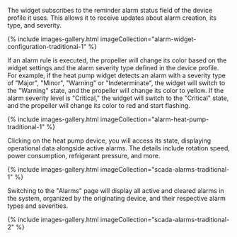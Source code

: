 The widget subscribes to the reminder alarm status field of the device profile it uses. This allows it to receive updates about alarm creation, its type, and severity.

{% include images-gallery.html imageCollection="alarm-widget-configuration-traditional-1" %}

If an alarm rule is executed, the propeller will change its color based on the widget settings and the alarm severity type defined in the device profile.   
For example, if the heat pump widget detects an alarm with a severity type of "Major", "Minor", "Warning" or "Indeterminate", the widget will switch to the "Warning" state, and the propeller will change its color to yellow.
If the alarm severity level is "Critical," the widget will switch to the "Critical" state, and the propeller will change its color to red and start flashing.

{% include images-gallery.html imageCollection="alarm-heat-pump-traditional-1" %}

Clicking on the heat pump device, you will access its state, displaying operational data alongside active alarms. The details include rotation speed, power consumption, refrigerant pressure, and more.

{% include images-gallery.html imageCollection="scada-alarms-traditional-1" %}

Switching to the "Alarms" page will display all active and cleared alarms in the system, organized by the originating device, and their respective alarm types and severities.

{% include images-gallery.html imageCollection="scada-alarms-traditional-2" %}
